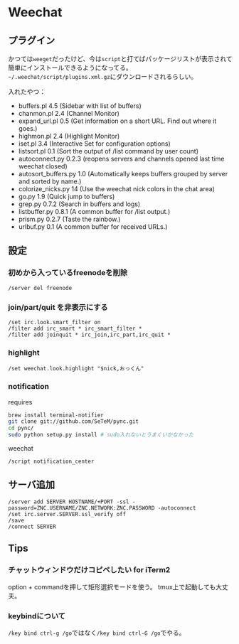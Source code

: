 # Weechat

## プラグイン

かつては`weeget`だったけど、今は`script`と打てばパッケージリストが表示されて簡単にインストールできるようになってる。
`~/.weechat/script/plugins.xml.gz`にダウンロードされるらしい。

入れたやつ：

 - buffers.pl 4.5 (Sidebar with list of buffers)
 - chanmon.pl 2.4 (Channel Monitor)
 - expand_url.pl 0.5 (Get information on a short URL. Find out where it goes.)
 - highmon.pl 2.4 (Highlight Monitor)
 - iset.pl 3.4 (Interactive Set for configuration options)
 - listsort.pl 0.1 (Sort the output of /list command by user count)
 - autoconnect.py 0.2.3 (reopens servers and channels opened last time weechat closed)
 - autosort_buffers.py 1.0 (Automatically keeps buffers grouped by server and sorted by name.)
 - colorize_nicks.py 14 (Use the weechat nick colors in the chat area)
 - go.py 1.9 (Quick jump to buffers)
 - grep.py 0.7.2 (Search in buffers and logs)
 - listbuffer.py 0.8.1 (A common buffer for /list output.)
 - prism.py 0.2.7 (Taste the rainbow.)
 - urlbuf.py 0.1 (A common buffer for received URLs.)

## 設定

### 初めから入っているfreenodeを削除

```
/server del freenode
```

### join/part/quit を非表示にする

```
/set irc.look.smart_filter on 
/filter add irc_smart * irc_smart_filter *
/filter add joinquit * irc_join,irc_part,irc_quit *
```

### highlight

```
/set weechat.look.highlight "$nick,おっくん"
```

### notification

requires

```bash
brew install terminal-notifier
git clone git://github.com/SeTeM/pync.git
cd pync/
sudo python setup.py install # sudo入れないとうまくいかなかった
```

weechat

```
/script notification_center
```

## サーバ追加

```
/server add SERVER HOSTNAME/+PORT -ssl -password=ZNC.USERNAME/ZNC.NETWORK:ZNC.PASSWORD -autoconnect
/set irc.server.SERVER.ssl_verify off
/save
/connect SERVER
```

## Tips

### チャットウィンドウだけコピペしたい for iTerm2

option + commandを押して矩形選択モードを使う。
tmux上で起動しても大丈夫。

### keybindについて

`/key bind ctrl-g /go`ではなく`/key bind ctrl-G /go`でやる。